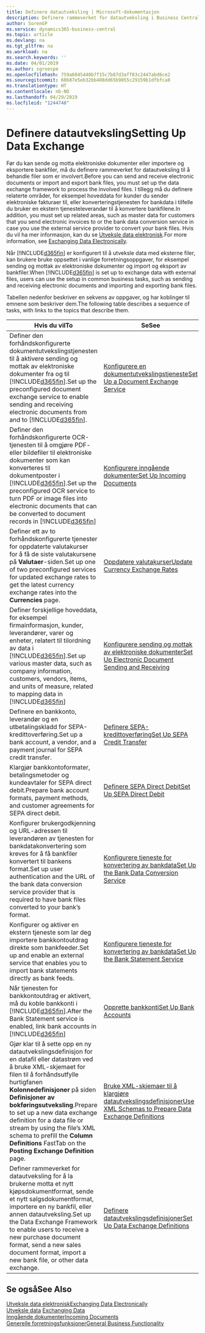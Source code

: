 ```yaml
---
title: Definere datautveksling | Microsoft-dokumentasjon
description: Definere rammeverket for datautveksling i Business Central.
author: SorenGP
ms.service: dynamics365-business-central
ms.topic: article
ms.devlang: na
ms.tgt_pltfrm: na
ms.workload: na
ms.search.keywords: ''
ms.date: 04/01/2019
ms.author: sgroespe
ms.openlocfilehash: 759a6045440b7f15c7b87d3aff83c2447abd6ce2
ms.sourcegitcommit: 60b87e5eb32bb408dd65b9855c29159b1dfbfca8
ms.translationtype: HT
ms.contentlocale: nb-NO
ms.lasthandoff: 04/29/2019
ms.locfileid: "1244748"
---
```

# <a name="setting-up-data-exchange"></a><span data-ttu-id="966bc-103">Definere datautveksling</span><span class="sxs-lookup"><span data-stu-id="966bc-103">Setting Up Data Exchange</span></span>
<span data-ttu-id="966bc-104">Før du kan sende og motta elektroniske dokumenter eller importere og eksportere bankfiler, må du definere rammeverket for datautveksling til å behandle filer som er involvert.</span><span class="sxs-lookup"><span data-stu-id="966bc-104">Before you can send and receive electronic documents or import and export bank files, you must set up the data exchange framework to process the involved files.</span></span> <span data-ttu-id="966bc-105">I tillegg må du definere relaterte områder, for eksempel hoveddata for kunder du sender elektroniske fakturaer til, eller konverteringstjenesten for bankdata i tilfelle du bruker en ekstern tjenesteleverandør til å konvertere bankfilene.</span><span class="sxs-lookup"><span data-stu-id="966bc-105">In addition, you must set up related areas, such as master data for customers that you send electronic invoices to or the bank data conversion service in case you use the external service provider to convert your bank files.</span></span> <span data-ttu-id="966bc-106">Hvis du vil ha mer informasjon, kan du se [Utveksle data elektronisk](across-data-exchange.md).</span><span class="sxs-lookup"><span data-stu-id="966bc-106">For more information, see [Exchanging Data Electronically](across-data-exchange.md).</span></span>  

 <span data-ttu-id="966bc-107">Når [!INCLUDE[d365fin](includes/d365fin_md.md)] er konfigurert til å utveksle data med eksterne filer, kan brukere bruke oppsettet i vanlige forretningsoppgaver, for eksempel sending og mottak av elektroniske dokumenter og import og eksport av bankfiler.</span><span class="sxs-lookup"><span data-stu-id="966bc-107">When [!INCLUDE[d365fin](includes/d365fin_md.md)] is set up to exchange data with external files, users can use the setup in common business tasks, such as sending and receiving electronic documents and importing and exporting bank files.</span></span>  

 <span data-ttu-id="966bc-108">Tabellen nedenfor beskriver en sekvens av oppgaver, og har koblinger til emnene som beskriver dem.</span><span class="sxs-lookup"><span data-stu-id="966bc-108">The following table describes a sequence of tasks, with links to the topics that describe them.</span></span>  

|<span data-ttu-id="966bc-109">**Hvis du vil**</span><span class="sxs-lookup"><span data-stu-id="966bc-109">**To**</span></span>|<span data-ttu-id="966bc-110">**Se**</span><span class="sxs-lookup"><span data-stu-id="966bc-110">**See**</span></span>|  
|------------|-------------|  
|<span data-ttu-id="966bc-111">Definer den forhåndskonfigurerte dokumentutvekslingstjenesten til å aktivere sending og mottak av elektroniske dokumenter fra og til [!INCLUDE[d365fin](includes/d365fin_md.md)].</span><span class="sxs-lookup"><span data-stu-id="966bc-111">Set up the preconfigured document exchange service to enable sending and receiving electronic documents from and to [!INCLUDE[d365fin](includes/d365fin_md.md)].</span></span>|[<span data-ttu-id="966bc-112">Konfigurere en dokumentutvekslingstjeneste</span><span class="sxs-lookup"><span data-stu-id="966bc-112">Set Up a Document Exchange Service</span></span>](across-how-to-set-up-a-document-exchange-service.md)|  
|<span data-ttu-id="966bc-113">Definer den forhåndskonfigurerte OCR-tjenesten til å omgjøre PDF- eller bildefiler til elektroniske dokumenter som kan konverteres til dokumentposter i [!INCLUDE[d365fin](includes/d365fin_md.md)].</span><span class="sxs-lookup"><span data-stu-id="966bc-113">Set up the preconfigured OCR service to turn PDF or image files into electronic documents that can be converted to document records in [!INCLUDE[d365fin](includes/d365fin_md.md)]</span></span>|[<span data-ttu-id="966bc-114">Konfigurere inngående dokumenter</span><span class="sxs-lookup"><span data-stu-id="966bc-114">Set Up Incoming Documents</span></span>](across-how-setup-income-documents.md)|  
|<span data-ttu-id="966bc-115">Definer ett av to forhåndskonfigurerte tjenester for oppdaterte valutakurser for å få de siste valutakursene på **Valutaer**-siden.</span><span class="sxs-lookup"><span data-stu-id="966bc-115">Set up one of two preconfigured services for updated exchange rates to get the latest currency exchange rates into the **Currencies** page.</span></span>|[<span data-ttu-id="966bc-116">Oppdatere valutakurser</span><span class="sxs-lookup"><span data-stu-id="966bc-116">Update Currency Exchange Rates</span></span>](finance-how-update-currencies.md)|  
|<span data-ttu-id="966bc-117">Definer forskjellige hoveddata, for eksempel firmainformasjon, kunder, leverandører, varer og enheter, relatert til tilordning av data i [!INCLUDE[d365fin](includes/d365fin_md.md)].</span><span class="sxs-lookup"><span data-stu-id="966bc-117">Set up various master data, such as company information, customers, vendors, items, and units of measure, related to mapping data in [!INCLUDE[d365fin](includes/d365fin_md.md)]</span></span>|[<span data-ttu-id="966bc-118">Konfigurere sending og mottak av elektroniske dokumenter</span><span class="sxs-lookup"><span data-stu-id="966bc-118">Set Up Electronic Document Sending and Receiving</span></span>](across-how-to-set-up-electronic-document-sending-and-receiving.md)|  
|<span data-ttu-id="966bc-119">Definere en bankkonto, leverandør og en utbetalingskladd for SEPA-kredittoverføring.</span><span class="sxs-lookup"><span data-stu-id="966bc-119">Set up a bank account, a vendor, and a payment journal for SEPA credit transfer.</span></span>|[<span data-ttu-id="966bc-120">Definere SEPA-kredittoverføring</span><span class="sxs-lookup"><span data-stu-id="966bc-120">Set Up SEPA Credit Transfer</span></span>](finance-how-to-set-up-sepa-credit-transfer.md)|  
|<span data-ttu-id="966bc-121">Klargjør bankkontoformater, betalingsmetoder og kundeavtaler for SEPA direct debit.</span><span class="sxs-lookup"><span data-stu-id="966bc-121">Prepare bank account formats, payment methods, and customer agreements for SEPA direct debit.</span></span>|[<span data-ttu-id="966bc-122">Definere SEPA Direct Debit</span><span class="sxs-lookup"><span data-stu-id="966bc-122">Set Up SEPA Direct Debit</span></span>](finance-how-to-set-up-sepa-direct-debit.md)|  
|<span data-ttu-id="966bc-123">Konfigurer brukergodkjenning og URL-adressen til leverandøren av tjenesten for bankdatakonvertering som kreves for å få bankfiler konvertert til bankens format.</span><span class="sxs-lookup"><span data-stu-id="966bc-123">Set up user authentication and the URL of the bank data conversion service provider that is required to have bank files converted to your bank’s format.</span></span>|[<span data-ttu-id="966bc-124">Konfigurere tjeneste for konvertering av bankdata</span><span class="sxs-lookup"><span data-stu-id="966bc-124">Set Up the Bank Data Conversion Service</span></span>](bank-how-setup-bank-data-conversion-service.md)|  
|<span data-ttu-id="966bc-125">Konfigurer og aktiver en ekstern tjeneste som lar deg importere bankkontoutdrag direkte som bankfeeder.</span><span class="sxs-lookup"><span data-stu-id="966bc-125">Set up and enable an external service that enables you to import bank statements directly as bank feeds.</span></span>|[<span data-ttu-id="966bc-126">Konfigurere tjeneste for konvertering av bankdata</span><span class="sxs-lookup"><span data-stu-id="966bc-126">Set Up the Bank Statement Service</span></span>](bank-how-setup-bank-statement-service.md)|  
|<span data-ttu-id="966bc-127">Når tjenesten for bankkontoutdrag er aktivert, må du koble bankkonti i [!INCLUDE[d365fin](includes/d365fin_md.md)].</span><span class="sxs-lookup"><span data-stu-id="966bc-127">After the Bank Statement service is enabled, link bank accounts in [!INCLUDE[d365fin](includes/d365fin_md.md)]</span></span>|[<span data-ttu-id="966bc-128">Opprette bankkonti</span><span class="sxs-lookup"><span data-stu-id="966bc-128">Set Up Bank Accounts</span></span>](bank-how-setup-bank-accounts.md)|  
|<span data-ttu-id="966bc-129">Gjør klar til å sette opp en ny datautvekslingsdefinisjon for en datafil eller datastrøm ved å bruke XML-skjemaet for filen til å forhåndsutfylle hurtigfanen **Kolonnedefinisjoner** på siden **Definisjoner av bokføringsutveksling**.</span><span class="sxs-lookup"><span data-stu-id="966bc-129">Prepare to set up a new data exchange definition for a data file or stream by using the file’s XML schema to prefill the **Column Definitions** FastTab on the **Posting Exchange Definition** page.</span></span>|[<span data-ttu-id="966bc-130">Bruke XML-skjemaer til å klargjøre datautvekslingsdefinisjoner</span><span class="sxs-lookup"><span data-stu-id="966bc-130">Use XML Schemas to Prepare Data Exchange Definitions</span></span>](across-how-to-use-xml-schemas-to-prepare-data-exchange-definitions.md)|  
|<span data-ttu-id="966bc-131">Definer rammeverket for datautveksling for å la brukerne motta et nytt kjøpsdokumentformat, sende et nytt salgsdokumentformat, importere en ny bankfil, eller annen datautveksling.</span><span class="sxs-lookup"><span data-stu-id="966bc-131">Set up the Data Exchange Framework to enable users to receive a new purchase document format, send a new sales document format, import a new bank file, or other data exchange.</span></span>|[<span data-ttu-id="966bc-132">Definere datautvekslingsdefinisjoner</span><span class="sxs-lookup"><span data-stu-id="966bc-132">Set Up Data Exchange Definitions</span></span>](across-how-to-set-up-data-exchange-definitions.md)|  

## <a name="see-also"></a><span data-ttu-id="966bc-133">Se også</span><span class="sxs-lookup"><span data-stu-id="966bc-133">See Also</span></span>  
[<span data-ttu-id="966bc-134">Utveksle data elektronisk</span><span class="sxs-lookup"><span data-stu-id="966bc-134">Exchanging Data Electronically</span></span>](across-data-exchange.md)  
<span data-ttu-id="966bc-135">[Utveksle data](across-exchange-data.md) </span><span class="sxs-lookup"><span data-stu-id="966bc-135">[Exchanging Data](across-exchange-data.md) </span></span>  
[<span data-ttu-id="966bc-136">Inngående dokumenter</span><span class="sxs-lookup"><span data-stu-id="966bc-136">Incoming Documents</span></span>](across-income-documents.md)  
[<span data-ttu-id="966bc-137">Generelle forretningsfunksjoner</span><span class="sxs-lookup"><span data-stu-id="966bc-137">General Business Functionality</span></span>](ui-across-business-areas.md)  

